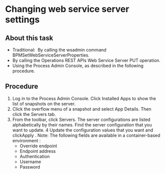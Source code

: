 # Changing web service server settings

## About this task

- Traditional:  By calling the wsadmin
command BPMSetWebServiceServerProperties.
- By calling the Operations REST APIs Web Service Server PUT operation.
- Using the Process Admin Console, as described in the following procedure.

## Procedure

1. Log in to the Process Admin Console. Click Installed Apps to show
the list of snapshots on the server.
2. Click the overflow menu of a snapshot and select App Details. Then
click the Servers tab.
3. From the toolbar, click Servers. The server configurations are
listed alphabetically by their names. Find the server configuration that you want to
update.
4 Update the configuration values that you want and clickApply . Note: The following fields are available in a container-based environment :
    - Override endpoint
    - Endpoint address
    - Authentication
    - Username
    - Password